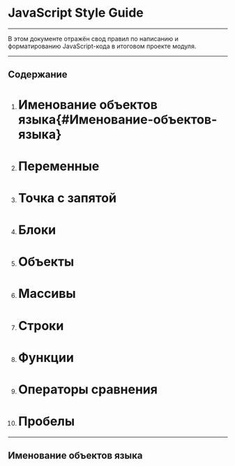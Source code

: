 # JavaScript Style Guide

---

В этом документе отражён свод правил по написанию и форматированию JavaScript-кода в итоговом проекте модуля.

---

## Содержание

1. # Именование объектов языка{#Именование-объектов-языка}
2. # Переменные
3. # Точка с запятой
4. # Блоки
5. # Объекты
6. # Массивы
7. # Строки
8. # Функции
9. # Операторы сравнения
10. # Пробелы

---

## Именование объектов языка


